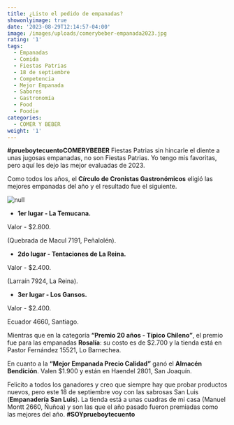 ```yaml
---
title: ¿Listo el pedido de empanadas?
showonlyimage: true
date: '2023-08-29T12:14:57-04:00'
image: /images/uploads/comerybeber-empanada2023.jpg
rating: '1'
tags:
  - Empanadas
  - Comida
  - Fiestas Patrias
  - 18 de septiembre
  - Competencia
  - Mejor Empanada
  - Sabores
  - Gastronomía
  - Food
  - Foodie
categories:
  - COMER Y BEBER
weight: '1'
---
```

**\#prueboytecuentoCOMERYBEBER** Fiestas Patrias sin hincarle el diente a unas jugosas empanadas, no son Fiestas Patrias. Yo tengo mis favoritas, pero aquí les dejo las mejor evaluadas de 2023.

<!--more-->

Como todos los años, el **Círculo de Cronistas Gastronómicos** eligió las mejores empanadas del año y el resultado fue el siguiente.

![null](/images/uploads/comerybeber-empanada2023.jpg)

* **1er lugar - La Temucana.**

Valor - $2.800.

(Quebrada de Macul 7191, Peñalolén).

* **2do lugar - Tentaciones de La Reina.**

Valor - $2.400.

(Larraín 7924, La Reina).

* **3er lugar - Los Gansos.** 

Valor - $2.400.

Ecuador 4660, Santiago.

Mientras que en la categoría **“Premio 20 años - Típico Chileno”**, el premio fue para las empanadas **Rosalía**: su costo es de $2.700 y la tienda está en Pastor Fernández 15521, Lo Barnechea.

En cuanto a la **“Mejor Empanada Precio Calidad”** ganó el **Almacén Bendición**. Valen $1.900 y están en Haendel 2801, San Joaquín.

Felicito a todos los ganadores y creo que siempre hay que probar productos nuevos, pero este 18 de septiembre voy con las sabrosas San Luis (**Empanadería San Luis**). La tienda está a unas cuadras de mi casa (Manuel Montt 2660, Ñuñoa) y son las que el año pasado fueron premiadas como las mejores del año. **\#SOYprueboytecuento**
